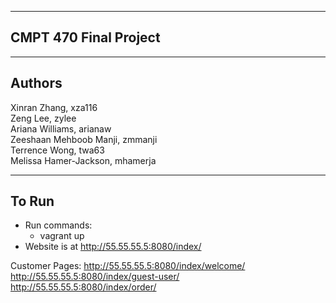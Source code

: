 -------------
CMPT 470
Final Project
-------------

-------
Authors
-------
Xinran Zhang, xza116  
Zeng Lee, zylee  
Ariana Williams, arianaw  
Zeeshaan Mehboob Manji, zmmanji  
Terrence Wong, twa63  
Melissa Hamer-Jackson, mhamerja  

------
To Run
------
- Run commands:
    - vagrant up
- Website is at http://55.55.55.5:8080/index/

Customer Pages:
http://55.55.55.5:8080/index/welcome/
http://55.55.55.5:8080/index/guest-user/
http://55.55.55.5:8080/index/order/